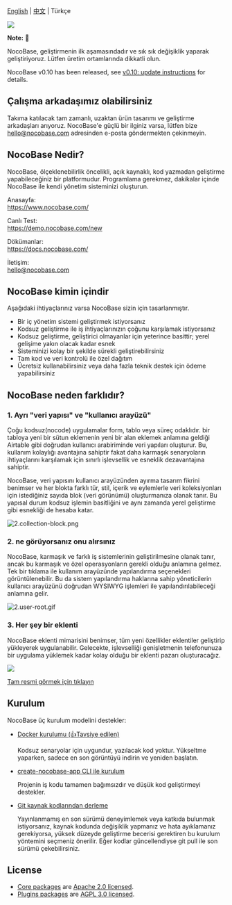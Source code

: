 [English](./README.md) | [中文](./README.zh-CN.md) | Türkçe

![](https://nocobase.oss-cn-beijing.aliyuncs.com/bbcedd403d31cd1ccc4e9709581f5c2f.png)  

**Note:** 📌

NocoBase, geliştirmenin ilk aşamasındadır ve sık sık değişiklik yaparak geliştiriyoruz. Lütfen üretim ortamlarında dikkatli olun.

NocoBase v0.10 has been released, see [v0.10: update instructions](http://docs.nocobase.com/welcome/release/v10-changelog) for details.

## Çalışma arkadaşımız olabilirsiniz

Takıma katılacak tam zamanlı, uzaktan ürün tasarımı ve geliştirme arkadaşları arıyoruz. NocoBase'e güçlü bir ilginiz varsa, lütfen bize hello@nocobase.com adresinden e-posta göndermekten çekinmeyin.

## NocoBase Nedir?

NocoBase, ölçeklenebilirlik öncelikli, açık kaynaklı, kod yazmadan geliştirme yapabileceğiniz bir platformudur. Programlama gerekmez, dakikalar içinde NocoBase ile kendi yönetim sisteminizi oluşturun.

Anasayfa:  
https://www.nocobase.com/  

Canlı Test:  
https://demo.nocobase.com/new

Dökümanlar:  
https://docs.nocobase.com/


İletişim:  
hello@nocobase.com

## NocoBase kimin içindir

Aşağıdaki ihtiyaçlarınız varsa NocoBase sizin için tasarlanmıştır.

- Bir iç yönetim sistemi geliştirmek istiyorsanız
- Kodsuz geliştirme ile iş ihtiyaçlarınızın çoğunu karşılamak istiyorsanız
- Kodsuz geliştirme, geliştirici olmayanlar için yeterince basittir; yerel gelişime yakın olacak kadar esnek
- Sisteminizi kolay bir şekilde sürekli geliştirebilirsiniz
- Tam kod ve veri kontrolü ile özel dağıtım
- Ücretsiz kullanabilirsiniz veya daha fazla teknik destek için ödeme yapabilirsiniz

## NocoBase neden farklıdır?

### 1. Ayrı "veri yapısı" ve "kullanıcı arayüzü"

Çoğu kodsuz(nocode) uygulamalar form, tablo veya süreç odaklıdır. bir tabloya yeni bir sütun eklemenin yeni bir alan eklemek anlamına geldiği Airtable gibi doğrudan kullanıcı arabiriminde veri yapıları oluşturur. Bu, kullanım kolaylığı avantajına sahiptir fakat daha karmaşık senaryoların ihtiyaçlarını karşılamak için sınırlı işlevsellik ve esneklik dezavantajına sahiptir.

NocoBase, veri yapısını kullanıcı arayüzünden ayırma tasarım fikrini benimser ve her blokta farklı tür, stil, içerik ve eylemlerle veri koleksiyonları için istediğiniz sayıda blok (veri görünümü) oluşturmanıza olanak tanır. Bu yapısal durum kodsuz işlemin basitliğini ve aynı zamanda yerel geliştirme gibi esnekliği de hesaba katar.


![2.collection-block.png](https://docs.nocobase.com/static/2.collection-block.7dcc928f.png)

### 2. ne görüyorsanız onu alırsınız

NocoBase, karmaşık ve farklı iş sistemlerinin geliştirilmesine olanak tanır, ancak bu karmaşık ve özel operasyonların gerekli olduğu anlamına gelmez. Tek bir tıklama ile kullanım arayüzünde yapılandırma seçenekleri görüntülenebilir. Bu da sistem yapılandırma haklarına sahip yöneticilerin kullanıcı arayüzünü doğrudan WYSIWYG işlemleri ile yapılandırılabileceği anlamına gelir.

![2.user-root.gif](https://docs.nocobase.com/static/2.user-root.824f5ef2.gif)

### 3. Her şey bir eklenti

NocoBase eklenti mimarisini benimser, tüm yeni özellikler eklentiler geliştirip yükleyerek uygulanabilir. Gelecekte, işlevselliği genişletmenin telefonunuza bir uygulama yüklemek kadar kolay olduğu bir eklenti pazarı oluşturacağız.

![](https://www.nocobase.com/images/NocoBaseMindMapLite.png)

[Tam resmi görmek için tıklayın](https://www.nocobase.com/images/NocoBaseMindMap.png)

## Kurulum

NocoBase üç kurulum modelini destekler:

- <a target="_blank" href="https://docs.nocobase.com/welcome/getting-started/installation/docker-compose">Docker kurulumu (👍Tavsiye edilen)</a>

  Kodsuz senaryolar için uygundur, yazılacak kod yoktur. Yükseltme yaparken, sadece en son görüntüyü indirin ve yeniden başlatın.

- <a target="_blank" href="https://docs.nocobase.com/welcome/getting-started/installation/create-nocobase-app">create-nocobase-app CLI ile kurulum</a>

  Projenin iş kodu tamamen bağımsızdır ve düşük kod geliştirmeyi destekler.

- <a target="_blank" href="https://docs.nocobase.com/welcome/getting-started/installation/git-clone">Git kaynak kodlarından derleme</a>

  Yayınlanmamış en son sürümü deneyimlemek veya katkıda bulunmak istiyorsanız, kaynak kodunda değişiklik yapmanız ve hata ayıklamanız gerekiyorsa, yüksek düzeyde geliştirme becerisi gerektiren bu kurulum yöntemini seçmeniz önerilir. Eğer kodlar güncellendiyse git pull ile son sürümü çekebilirsiniz.

## License

- [Core packages](https://github.com/nocobase/nocobase/tree/main/packages/core) are [Apache 2.0 licensed](./LICENSE-APACHE-2.0).
- [Plugins packages](https://github.com/nocobase/nocobase/tree/main/packages/plugins) are [AGPL 3.0 licensed](./LICENSE-AGPL).

